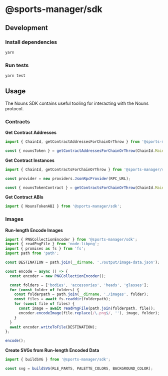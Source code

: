 # @sports-manager/sdk

## Development

### Install dependencies

```sh
yarn
```

### Run tests

```sh
yarn test
```

## Usage

The Nouns SDK contains useful tooling for interacting with the Nouns protocol.

### Contracts

**Get Contract Addresses**

```ts
import { ChainId, getContractAddressesForChainOrThrow } from '@sports-manager/sdk';

const { nounsToken } = getContractAddressesForChainOrThrow(ChainId.Mainnet);
```

**Get Contract Instances**

```ts
import { ChainId, getContractsForChainOrThrow } from '@sports-manager/sdk';

const provider = new providers.JsonRpcProvider(RPC_URL);

const { nounsTokenContract } = getContractsForChainOrThrow(ChainId.Mainnet, provider);
```

**Get Contract ABIs**

```ts
import { NounsTokenABI } from '@sports-manager/sdk';
```

### Images

**Run-length Encode Images**

```ts
import { PNGCollectionEncoder } from '@sports-manager/sdk';
import { readPngFile } from 'node-libpng';
import { promises as fs } from 'fs';
import path from 'path';

const DESTINATION = path.join(__dirname, './output/image-data.json');

const encode = async () => {
  const encoder = new PNGCollectionEncoder();

  const folders = ['bodies', 'accessories', 'heads', 'glasses'];
  for (const folder of folders) {
    const folderpath = path.join(__dirname, './images', folder);
    const files = await fs.readdir(folderpath);
    for (const file of files) {
      const image = await readPngFile(path.join(folderpath, file));
      encoder.encodeImage(file.replace(/\.png$/, ''), image, folder);
    }
  }
  await encoder.writeToFile(DESTINATION);
};

encode();
```

**Create SVGs from Run-length Encoded Data**

```ts
import { buildSVG } from '@sports-manager/sdk';

const svg = buildSVG(RLE_PARTS, PALETTE_COLORS, BACKGROUND_COLOR);
```
